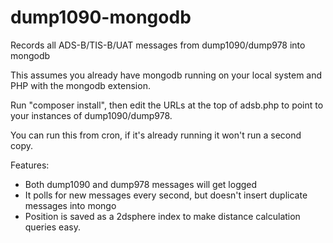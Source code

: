 # dump1090-mongodb
Records all ADS-B/TIS-B/UAT messages from dump1090/dump978 into mongodb

This assumes you already have mongodb running on your local system and PHP with the mongodb extension.

Run "composer install", then edit the URLs at the top of adsb.php to point to your instances of dump1090/dump978.

You can run this from cron, if it's already running it won't run a second copy.


Features:

* Both dump1090 and dump978 messages will get logged
* It polls for new messages every second, but doesn't insert duplicate messages into mongo
* Position is saved as a 2dsphere index to make distance calculation queries easy.
